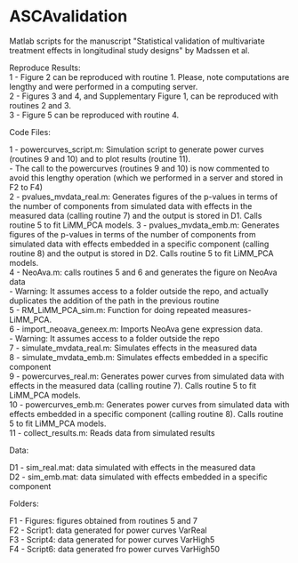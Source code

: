 # ASCAvalidation
Matlab scripts for the manuscript "Statistical validation of multivariate treatment effects in longitudinal study designs" by Madssen et al.   

Reproduce Results:  
1 - Figure 2 can be reproduced with routine 1. Please, note computations are lengthy and were performed in a computing server.  
2 - Figures 3 and 4, and Supplementary Figure 1, can be reproduced with routines 2 and 3.  
3 - Figure 5 can be reproduced with routine 4.  

Code Files:  

 1 - powercurves_script.m: Simulation script to generate power curves (routines 9 and 10) and to plot results (routine 11).   
    - The call to the powercurves (routines 9 and 10) is now commented to avoid this lengthy operation (which we performed in a server and stored in F2 to F4)  
 2 - pvalues_mvdata_real.m: Generates figures of the p-values in terms of the number of components from simulated data with effects in the measured data (calling routine 7) and the output is stored in D1. Calls routine 5 to fit LiMM_PCA models.
 3 - pvalues_mvdata_emb.m: Generates figures of the p-values in terms of the number of components from simulated data with effects embedded in a specific component (calling routine 8) and the output is stored in D2. Calls routine 5 to fit LiMM_PCA models.  
 4 - NeoAva.m: calls routines 5 and 6 and generates the figure on NeoAva data  
    - Warning: It assumes access to a folder outside the repo, and actually duplicates the addition of the path in the previous routine    
 5 - RM_LiMM_PCA_sim.m: Function for doing repeated measures-LiMM_PCA.     
 6 - import_neoava_geneex.m: Imports NeoAva gene expression data.  
    - Warning: It assumes access to a folder outside the repo  
 7 - simulate_mvdata_real.m: Simulates effects in the measured data  
 8 - simulate_mvdata_emb.m: Simulates effects embedded in a specific component  
 9 - powercurves_real.m: Generates power curves from simulated data with effects in the measured data (calling routine 7). Calls routine 5 to fit LiMM_PCA models.  
10 - powercurves_emb.m: Generates power curves from simulated data with effects embedded in a specific component (calling routine 8). Calls routine 5 to fit LiMM_PCA models.  
11 - collect_results.m: Reads data from simulated results   

Data:  

D1 - sim_real.mat: data simulated with effects in the measured data   
D2 - sim_emb.mat: data simulated with effects embedded in a specific component  

Folders:  

F1 - Figures: figures obtained from routines 5 and 7  
F2 - Script1: data generated for power curves VarReal  
F3 - Script4: data generated for power curves VarHigh5  
F4 - Script6: data generated fro power curves VarHigh50  
